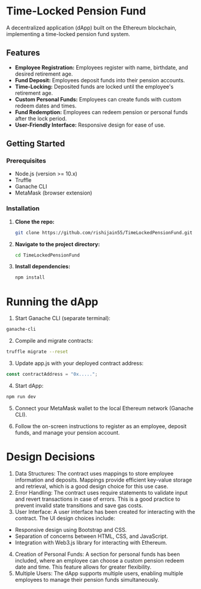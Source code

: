 # Time-Locked Pension Fund

A decentralized application (dApp) built on the Ethereum blockchain, implementing a time-locked pension fund system.

## Features

* **Employee Registration:** Employees register with name, birthdate, and desired retirement age.
* **Fund Deposit:** Employees deposit funds into their pension accounts.
* **Time-Locking:** Deposited funds are locked until the employee's retirement age.
* **Custom Personal Funds:** Employees can create funds with custom redeem dates and times.
* **Fund Redemption:** Employees can redeem pension or personal funds after the lock period.
* **User-Friendly Interface:**  Responsive design for ease of use.

## Getting Started

### Prerequisites

* Node.js (version >= 10.x)
* Truffle
* Ganache CLI
* MetaMask (browser extension)

### Installation

1. **Clone the repo:**
   ```bash
   git clone https://github.com/rishijain55/TimeLockedPensionFund.git
   ```
2. **Navigate to the project directory:**
   ```bash
   cd TimeLockedPensionFund
   ```
3. **Install dependencies:**
   ```bash
   npm install
   ```
# Running the dApp

1. Start Ganache CLI (separate terminal):
```bash
ganache-cli
```

2. Compile and migrate contracts:
```bash
truffle migrate --reset
```

3. Update app.js with your deployed contract address:
```javascript
const contractAddress = "0x.....";
```

4. Start dApp:
```bash
npm run dev
```

5. Connect your MetaMask wallet to the local Ethereum network (Ganache CLI).

6. Follow the on-screen instructions to register as an employee, deposit funds, and manage your pension account.


# Design Decisions

1. Data Structures: The contract uses mappings to store employee information and deposits. Mappings provide efficient key-value storage and retrieval, which is a good design choice for this use case.
2. Error Handling: The contract uses require statements to validate input and revert transactions in case of errors. This is a good practice to prevent invalid state transitions and save gas costs.
3. User Interface: A user interface has been created for interacting with the contract. The UI design choices include:

- Responsive design using Bootstrap and CSS.
- Separation of concerns between HTML, CSS, and JavaScript.
- Integration with Web3.js library for interacting with Ethereum.


4. Creation of Personal Funds: A section for personal funds has been included, where an employee can choose a custom pension redeem date and time. This feature allows for greater flexibility.
5. Multiple Users: The dApp supports multiple users, enabling multiple employees to manage their pension funds simultaneously.
